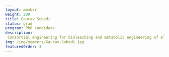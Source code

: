 ```yaml
---
layout: member
weight: 200
title: Gaurav Subedi
status: grad
program: PhD candidate
description: 
 Consortial engineering for bioleaching and metabolic engineering of electrogenic bacteria for use in microbial fuel cells
img: /img/members/Gaurav-Subedi.jpg
featuredOrder: 3
---
```

